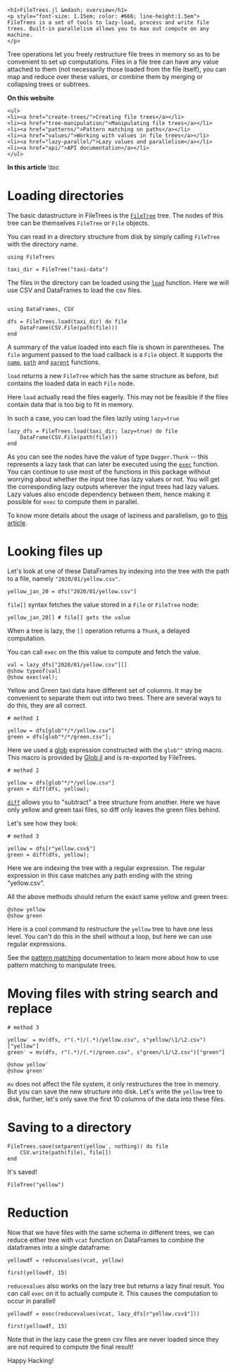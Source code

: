 ~~~
<h1>FileTrees.jl &mdash; overview</h1>
<p style="font-size: 1.15em; color: #666; line-height:1.5em">
FileTrees is a set of tools to lazy-load, process and write file trees. Built-in parallelism allows you to max out compute on any machine.
</p>
~~~

Tree operations let you freely restructure file trees in memory so as to be convenient to set up computations. Files in a file tree can have any value attached to them (not necessarily those loaded from the file itself), you can map and reduce over these values, or combine them by merging or collapsing trees or subtrees.

**On this website**

~~~
<ul>
<li><a href="create-trees/">Creating file trees</a></li>
<li><a href="tree-manipulation/">Manipulating file trees</a></li>
<li><a href="patterns/">Pattern matching on paths</a></li>
<li><a href="values/">Working with values in file trees</a></li>
<li><a href="lazy-parallel/">Lazy values and parallelism</a></li>
<li><a href="api/">API documentation</a></li>
</ul>
~~~

**In this article**
\toc

# Loading directories

The basic datastructure in FileTrees is the [`FileTree`](api/#FileTree) tree. The nodes of this tree can be themselves `FileTree` or `File` objects.

You can read in a directory structure from disk by simply calling `FileTree` with the directory name.

```julia:dir1
using FileTrees

taxi_dir = FileTree("taxi-data")
```

The files in the directory can be loaded using the [`load`](api/#load) function.
Here we will use CSV and DataFrames to load the csv files.

```julia:dir1

using DataFrames, CSV

dfs = FileTrees.load(taxi_dir) do file
    DataFrame(CSV.File(path(file)))
end
```

A summary of the value loaded into each file is shown in parentheses. The `file` argument passed to the load callback is a `File` object. It supports the [`name`](api/#name), [`path`](api/#path) and [`parent`](api/#parent) functions.

`load` returns a new `FileTree` which has the same structure as before, but contains the loaded data in each `File` node.

Here `load` actually read the files eagerly. This may not be feasible if the files contain data that is too big to fit in memory.

In such a case, you can load the files lazily using `lazy=true`

```julia:dir1
lazy_dfs = FileTrees.load(taxi_dir; lazy=true) do file
    DataFrame(CSV.File(path(file)))
end
```

As you can see the nodes have the value of type `Dagger.Thunk` -- this represents a lazy task that can later be executed using the [`exec`](api/#exec) function. You can continue to use most of the functions in this package without worrying about whether the input tree has lazy values or not. You will get the corresponding lazy outputs wherever the input trees had lazy values. Lazy values also encode dependency between them, hence making it possible for `exec` to compute them in parallel.

To know more details about the usage of laziness and parallelism, go to [this article](lazy-parallel/).

# Looking files up

Let's look at one of these DataFrames by indexing into the tree with the path to a file, namely `"2020/01/yellow.csv"`.

```julia:dir1
yellow_jan_20 = dfs["2020/01/yellow.csv"]
```

`file[]` syntax fetches the value stored in a `File` or `FileTree` node:

```julia:dir1
yellow_jan_20[] # file[] gets the value
```

When a tree is lazy, the `[]` operation returns a `Thunk`, a delayed computation.

You can call `exec` on the this value to compute and fetch the value.


```julia:dir1
val = lazy_dfs["2020/01/yellow.csv"][]
@show typeof(val)
@show exec(val);
```

Yellow and Green taxi data have different set of columns. It may be convenient to separate them out into two trees. There are several ways to do this, they are all correct.

```julia:dir1
# method 1

yellow = dfs[glob"*/*/yellow.csv"]
green = dfs[glob"*/*/green.csv"];
```

Here we used a [glob](https://linux.die.net/man/3/glob) expression constructed with the `glob""` string macro. This macro is provided by [Glob.jl](https://github.com/vtjnash/Glob.jl) and is re-exported by FileTrees.

```julia:dir1
# method 2

yellow = dfs[glob"*/*/yellow.csv"]
green = diff(dfs, yellow);
```

[`diff`](api/#diff) allows you to "subtract" a tree structure from another. Here we have only yellow and green taxi files, so diff only leaves the green files behind.

Let's see how they look:

```julia:dir1
# method 3

yellow = dfs[r"yellow.csv$"]
green = diff(dfs, yellow);
```

Here we are indexing the tree with a regular expression. The regular expression in this case matches any path ending with the string "yellow.csv".

All the above methods should return the exact same yellow and green trees:

```julia:dir1
@show yellow
@show green
```

Here is a cool command to restructure the `yellow` tree to have one less level. You can't do this in the shell without a loop, but here we can use regular expressions.


See the [pattern matching](patterns/) documentation to learn more about how to use pattern matching to manipulate trees.

# Moving files with string search and replace

```julia:dir1
# method 3

yellow′ = mv(dfs, r"(.*)/(.*)/yellow.csv", s"yellow/\1/\2.csv")["yellow"]
green′ = mv(dfs, r"(.*)/(.*)/green.csv", s"green/\1/\2.csv")["green"]

@show yellow′
@show green′
```

`mv` does not affect the file system, it only restructures the tree in memory. But you can save the new structure into disk. Let's write the `yellow` tree to disk, further, let's only save the first 10 columns of the data into these files.


# Saving to a directory

```julia:dir1
FileTrees.save(setparent(yellow′, nothing)) do file
    CSV.write(path(file), file[])
end
```

It's saved!
```julia:dir1
FileTree("yellow")
```

# Reduction

Now that we have files with the same schema in different trees,  we can reduce either tree with `vcat` function on DataFrames to combine the dataframes into a single dataframe:

```julia:dir1
yellowdf = reducevalues(vcat, yellow)

first(yellowdf, 15)
```

`reducevalues` also works on the lazy tree but returns a lazy final result. You can call `exec` on it to actually compute it. This causes the computation to occur in parallel!

```julia:dir1
yellowdf = exec(reducevalues(vcat, lazy_dfs[r"yellow.csv$"]))

first(yellowdf, 15)
```

Note that in the lazy case the green csv files are never loaded since they are not required to compute the final result!

Happy Hacking!

